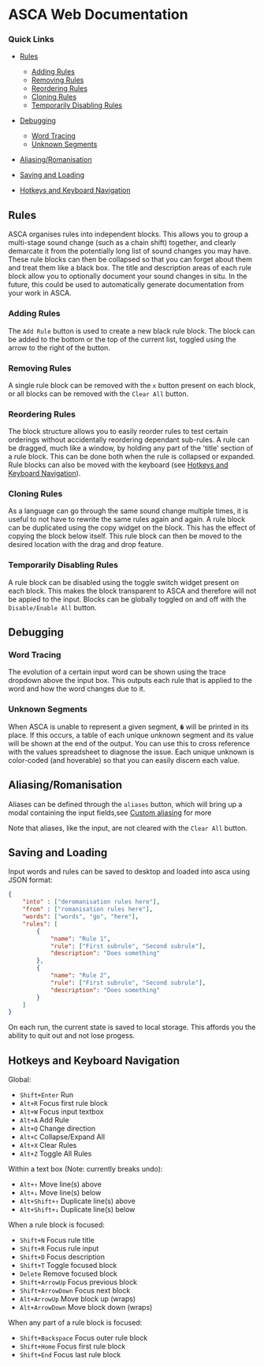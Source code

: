 # ASCA Web Documentation

### Quick Links
* [Rules](#rules)
    * [Adding Rules](#adding-rules)
    * [Removing Rules](#removing-rules)
    * [Reordering Rules](#reordering-rules)
    * [Cloning Rules](#cloning-rules)
    * [Temporarily Disabling Rules](#temporarily-disabling-rules)

* [Debugging](#debugging)
    * [Word Tracing](#word-tracing)
    * [Unknown Segments](#unknown-segments)
* [Aliasing/Romanisation](#aliasingromanisation)
* [Saving and Loading](#saving-and-loading)
* [Hotkeys and Keyboard Navigation](#hotkeys-and-keyboard-navigation)

## Rules

ASCA organises rules into independent blocks. This allows you to group a multi-stage sound change (such as a chain shift) together, 
and clearly demarcate it from the potentially long list of sound changes you may have. These rule blocks can then be collapsed so that 
you can forget about them and treat them like a black box. The title and description areas of each rule block allow you to optionally 
document your sound changes in situ. In the future, this could be used to automatically generate documentation from your work in ASCA. 

### Adding Rules
The `Add Rule` button is used to create a new black rule block. The block can be added to the bottom or the top of the current list, 
toggled using the arrow to the right of the button.

### Removing Rules
A single rule block can be removed with the `x` button present on each block, or all blocks can be removed with the `Clear All` button.

### Reordering Rules
The block structure allows you to easily reorder rules to test certain orderings without accidentally reordering dependant sub-rules. A 
rule can be dragged, much like a window, by holding any part of the 'title' section of a rule block. This can be done both when the rule 
is collapsed or expanded. Rule blocks can also be moved with the keyboard (see [Hotkeys and Keyboard Navigation](#hotkeys-and-keyboard-navigation)).

### Cloning Rules
As a language can go through the same sound change multiple times, it is useful to not have to rewrite the same rules again and again. 
A rule block can be duplicated using the copy widget on the block. This has the effect of copying the block below itself. This rule block 
can then be moved to the desired location with the drag and drop feature.

### Temporarily Disabling Rules
A rule block can be disabled using the toggle switch widget present on each block. This makes the block transparent to ASCA and therefore 
will not be appied to the input.
Blocks can be globally toggled on and off with the `Disable/Enable All` button.

## Debugging
### Word Tracing
The evolution of a certain input word can be shown using the trace dropdown above the input box. This outputs each rule that is applied to 
the word and how the word changes due to it.

### Unknown Segments
When ASCA is unable to represent a given segment, `�` will be printed in its place. If this occurs, a table of each unique unknown segment and its 
value will be shown at the end of the output. You can use this to cross reference with the values spreadsheet to diagnose the issue. Each unique 
unknown is color-coded (and hoverable) so that you can easily discern each value.

## Aliasing/Romanisation
Aliases can be defined through the `aliases` button, which will bring up a modal containing the input fields,see [Custom aliasing](./doc.md#custom-aliasing--deromanisation) 
for more

Note that aliases, like the input, are not cleared with the `Clear All` button.

## Saving and Loading

Input words and rules can be saved to desktop and loaded into asca using JSON format:

``` JSON
{
    "into" : ["deromanisation rules here"],
    "from" : ["romanisation rules here"],
    "words": ["words", "go", "here"],
    "rules": [
        {
            "name": "Rule 1",
            "rule": ["First subrule", "Second subrule"],
            "description": "Does something"
        },
        {
            "name": "Rule 2",
            "rule": ["First subrule", "Second subrule"],
            "description": "Does something"
        }
    ]
}
```
On each run, the current state is saved to local storage. This affords you the ability to quit out and not lose progess.


## Hotkeys and Keyboard Navigation

Global:
* `Shift+Enter` Run
* `Alt+R` Focus first rule block
* `Alt+W` Focus input textbox
* `Alt+A` Add Rule
* `Alt+Q` Change direction
* `Alt+C` Collapse/Expand All
* `Alt+X` Clear Rules
* `Alt+Z` Toggle All Rules

Within a text box (Note: currently breaks undo):
* `Alt+↑` Move line(s) above
* `Alt+↓` Move line(s) below
* `Alt+Shift+↑` Duplicate line(s) above
* `Alt+Shift+↓` Duplicate line(s) below

When a rule block is focused:
* `Shift+N` Focus rule title
* `Shift+R` Focus rule input
* `Shift+D` Focus description
* `Shift+T` Toggle focused block
* `Delete`  Remove focused block
* `Shift+ArrowUp`   Focus previous block
* `Shift+ArrowDown` Focus next block
* `Alt+ArrowUp`   Move block up (wraps)
* `Alt+ArrowDown` Move block down (wraps)

When any part of a rule block is focused:
* `Shift+Backspace` Focus outer rule block
* `Shift+Home` Focus first rule block
* `Shift+End` Focus last rule block